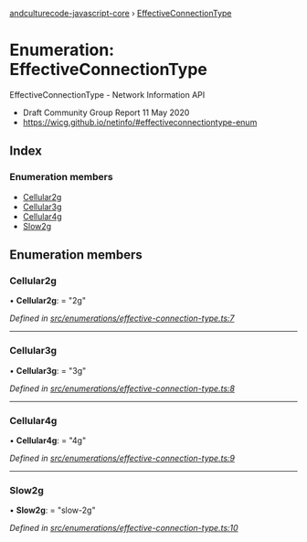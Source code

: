 [andculturecode-javascript-core](../README.md) › [EffectiveConnectionType](effectiveconnectiontype.md)

# Enumeration: EffectiveConnectionType

EffectiveConnectionType - Network Information API
- Draft Community Group Report 11 May 2020
- https://wicg.github.io/netinfo/#effectiveconnectiontype-enum

## Index

### Enumeration members

* [Cellular2g](effectiveconnectiontype.md#cellular2g)
* [Cellular3g](effectiveconnectiontype.md#cellular3g)
* [Cellular4g](effectiveconnectiontype.md#cellular4g)
* [Slow2g](effectiveconnectiontype.md#slow2g)

## Enumeration members

###  Cellular2g

• **Cellular2g**: = "2g"

*Defined in [src/enumerations/effective-connection-type.ts:7](https://github.com/AndcultureCode/AndcultureCode.JavaScript.Core/blob/1f57564/src/enumerations/effective-connection-type.ts#L7)*

___

###  Cellular3g

• **Cellular3g**: = "3g"

*Defined in [src/enumerations/effective-connection-type.ts:8](https://github.com/AndcultureCode/AndcultureCode.JavaScript.Core/blob/1f57564/src/enumerations/effective-connection-type.ts#L8)*

___

###  Cellular4g

• **Cellular4g**: = "4g"

*Defined in [src/enumerations/effective-connection-type.ts:9](https://github.com/AndcultureCode/AndcultureCode.JavaScript.Core/blob/1f57564/src/enumerations/effective-connection-type.ts#L9)*

___

###  Slow2g

• **Slow2g**: = "slow-2g"

*Defined in [src/enumerations/effective-connection-type.ts:10](https://github.com/AndcultureCode/AndcultureCode.JavaScript.Core/blob/1f57564/src/enumerations/effective-connection-type.ts#L10)*
